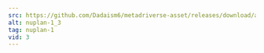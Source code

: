 ```yaml
---
src: https://github.com/Dadaism6/metadriverse-asset/releases/download/assetsv1.0.2/nuplan-1_3.mp4
alt: nuplan-1_3
tag: nuplan-1
vid: 3
---
```


